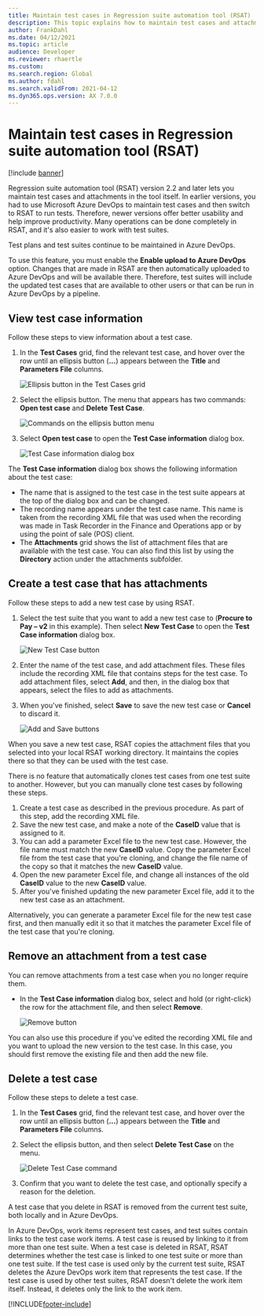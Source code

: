 ```yaml
---
title: Maintain test cases in Regression suite automation tool (RSAT)
description: This topic explains how to maintain test cases and attachments in Regression suite automation tool (RSAT).
author: FrankDahl
ms.date: 04/12/2021
ms.topic: article
audience: Developer
ms.reviewer: rhaertle
ms.custom:
ms.search.region: Global
ms.author: fdahl
ms.search.validFrom: 2021-04-12
ms.dyn365.ops.version: AX 7.0.0
---
```


# Maintain test cases in Regression suite automation tool (RSAT)

[!include [banner](../../includes/banner.md)]

Regression suite automation tool (RSAT) version 2.2 and later lets you maintain test cases and attachments in the tool itself. In earlier versions, you had to use Microsoft Azure DevOps to maintain test cases and then switch to RSAT to run tests. Therefore, newer versions offer better usability and help improve productivity. Many operations can be done completely in RSAT, and it's also easier to work with test suites.

Test plans and test suites continue to be maintained in Azure DevOps.

To use this feature, you must enable the **Enable upload to Azure DevOps** option. Changes that are made in RSAT are then automatically uploaded to Azure DevOps and will be available there. Therefore, test suites will include the updated test cases that are available to other users or that can be run in Azure DevOps by a pipeline.

## View test case information

Follow these steps to view information about a test case.

1. In the **Test Cases** grid, find the relevant test case, and hover over the row until an ellipsis button (**...**) appears between the **Title** and **Parameters File** columns.

    ![Ellipsis button in the Test Cases grid](media/test-case-details.PNG)

2. Select the ellipsis button. The menu that appears has two commands: **Open test case** and **Delete Test Case**.

    ![Commands on the ellipsis button menu](media/test-case-details-context.PNG)

3. Select **Open test case** to open the **Test Case information** dialog box.

    ![Test Case information dialog box](media/test-case-information.PNG)

The **Test Case information** dialog box shows the following information about the test case:

+ The name that is assigned to the test case in the test suite appears at the top of the dialog box and can be changed.
+ The recording name appears under the test case name. This name is taken from the recording XML file that was used when the recording was made in Task Recorder in the Finance and Operations app or by using the point of sale (POS) client.
+ The **Attachments** grid shows the list of attachment files that are available with the test case. You can also find this list by using the **Directory** action under the attachments subfolder.

## Create a test case that has attachments

Follow these steps to add a new test case by using RSAT.

1. Select the test suite that you want to add a new test case to (**Procure to Pay – v2** in this example). Then select **New Test Case** to open the **Test Case information** dialog box.

    ![New Test Case button](media/test-case-add.PNG)

2. Enter the name of the test case, and add attachment files. These files include the recording XML file that contains steps for the test case. To add attachment files, select **Add**, and then, in the dialog box that appears, select the files to add as attachments.
3. When you've finished, select **Save** to save the new test case or **Cancel** to discard it.

    ![Add and Save buttons](media/add-test-case.PNG)

When you save a new test case, RSAT copies the attachment files that you selected into your local RSAT working directory. It maintains the copies there so that they can be used with the test case.

There is no feature that automatically clones test cases from one test suite to another. However, but you can manually clone test cases by following these steps.

1. Create a test case as described in the previous procedure. As part of this step, add the recording XML file.
2. Save the new test case, and make a note of the **CaseID** value that is assigned to it.
3. You can add a parameter Excel file to the new test case. However, the file name must match the new **CaseID** value. Copy the parameter Excel file from the test case that you're cloning, and change the file name of the copy so that it matches the new **CaseID** value.
4. Open the new parameter Excel file, and change all instances of the old **CaseID** value to the new **CaseID** value.
5. After you've finished updating the new parameter Excel file, add it to the new test case as an attachment.

Alternatively, you can generate a parameter Excel file for the new test case first, and then manually edit it so that it matches the parameter Excel file of the test case that you're cloning.

## Remove an attachment from a test case

You can remove attachments from a test case when you no longer require them.

- In the **Test Case information** dialog box, select and hold (or right-click) the row for the attachment file, and then select **Remove**.

    ![Remove button](media/remove-attachment.PNG)

You can also use this procedure if you've edited the recording XML file and you want to upload the new version to the test case. In this case, you should first remove the existing file and then add the new file.

## Delete a test case

Follow these steps to delete a test case.

1. In the **Test Cases** grid, find the relevant test case, and hover over the row until an ellipsis button (**...**) appears between the **Title** and **Parameters File** columns.
2. Select the ellipsis button, and then select **Delete Test Case** on the menu.

    ![Delete Test Case command](media/delete-test-case.PNG)

3. Confirm that you want to delete the test case, and optionally specify a reason for the deletion.

A test case that you delete in RSAT is removed from the current test suite, both locally and in Azure DevOps.

In Azure DevOps, work items represent test cases, and test suites contain links to the test case work items. A test case is reused by linking to it from more than one test suite. When a test case is deleted in RSAT, RSAT determines whether the test case is linked to one test suite or more than one test suite. If the test case is used only by the current test suite, RSAT deletes the Azure DevOps work item that represents the test case. If the test case is used by other test suites, RSAT doesn't delete the work item itself. Instead, it deletes only the link to the work item.

[!INCLUDE[footer-include](../../../../includes/footer-banner.md)]
